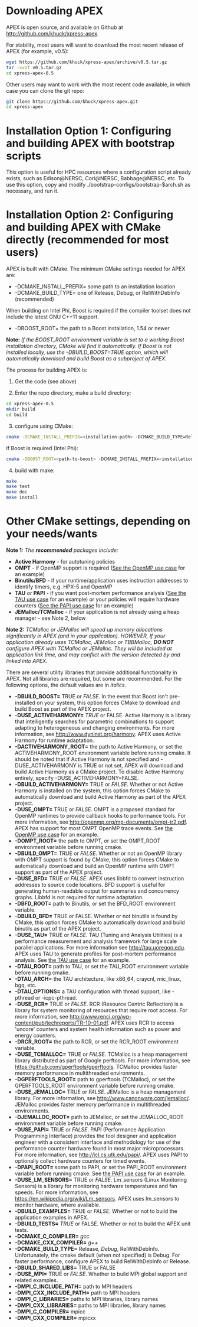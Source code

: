 # Downloading APEX

APEX is open source, and available on Github at <http://github.com/khuck/xpress-apex>.

For stability, most users will want to download the most recent release of APEX (for example, v0.5):

```bash
wget https://github.com/khuck/xpress-apex/archive/v0.5.tar.gz
tar -xvzf v0.5.tar.gz
cd xpress-apex-0.5
```

Other users may want to work with the most recent code available, in which case you can clone the git repo:

```bash
git clone https://github.com/khuck/xpress-apex.git
cd xpress-apex
```

# Installation Option 1: Configuring and building APEX with bootstrap scripts

This option is useful for HPC resources where a configuration script already exists, such as Edison@NERSC, Cori@NERSC, Babbage@NERSC, etc.  To use this option, copy and modify ./bootstrap-configs/bootstrap-$arch.sh as necessary, and run it.

# Installation Option 2: Configuring and building APEX with CMake directly (recommended for most users)

APEX is built with CMake. The minimum CMake settings needed for APEX are:

* -DCMAKE_INSTALL_PREFIX= some path to an installation location
* -DCMAKE_BUILD_TYPE= one of Release, Debug, or RelWithDebInfo (recommended)

When building on Intel Phi, Boost is required if the compiler toolset does not include the latest GNU C++11 support.

* -DBOOST_ROOT= the path to a Boost installation, 1.54 or newer

**Note:** *If the BOOST_ROOT environment variable is set to a working Boost installation directory, CMake will find it automatically. If Boost is not installed locally, use the -DBUILD_BOOST=TRUE option, which will automatically download and build Boost as a subproject of APEX.*

The process for building APEX is:

1) Get the code (see above)

2) Enter the repo directory, make a build directory:

```bash
cd xpress-apex-0.5
mkdir build
cd build
```

3) configure using CMake:

```bash
cmake -DCMAKE_INSTALL_PREFIX=<installation-path> -DCMAKE_BUILD_TYPE=RelWithDebInfo ..
```

If Boost is required (Intel Phi):

```bash
cmake -DBOOST_ROOT=<path-to-boost> -DCMAKE_INSTALL_PREFIX=<installation-path> -DCMAKE_BUILD_TYPE=RelWithDebInfo ..
```

4) build with make:

```bash
make
make test
make doc
make install
```

# Other CMake settings, depending on your needs/wants

**Note 1:** *The **recommended** packages include:*

* **Active Harmony** - for autotuning policies
* **OMPT** - if OpenMP support is required ([See the OpenMP use case](usecases.md#openmp-example) for an example)
* **Binutils/BFD** - if your runtime/application uses instruction addresses to identify timers, e.g. HPX-5 and OpenMP
* **TAU** *or* **PAPI** - if you want post-mortem performance analysis ([See the TAU use case](usecases.md#with-tau) for an example) or your policies will require hardware counters ([See the PAPI use case](usecases.md#with-papi) for an example)
* **JEMalloc/TCMalloc** - if your application is not already using a heap manager - see Note 2, below

**Note 2:** *TCMalloc or JEMalloc will speed up memory allocations *significantly* in APEX (and in your application). HOWEVER, If your application already uses TCMalloc, JEMalloc or TBBMalloc, **DO NOT** configure APEX with TCMalloc or JEMalloc. They will be included at application link time, and may conflict with the version detected by and linked into APEX.*

There are several utility libraries that provide additional functionality in APEX. Not all libraries are required, but some are recommended.  For the following options, the default values are in *italics*.

* **-DBUILD\_BOOST=**
  TRUE or *FALSE*.  In the event that Boost isn't pre-installed on your system, this option forces CMake to download and build Boost as part of the APEX project.
* **-DUSE\_ACTIVEHARMONY=**
  *TRUE* or FALSE.  Active Harmony is a library that intelligently searches for parametric combinations to support adapting to heterogeneous and changing environments.  For more information, see <http://www.dyninst.org/harmony>.  APEX uses Active Harmony for runtime adaptation.
* **-DACTIVEHARMONY\_ROOT=**
  the path to Active Harmony, or set the ACTIVEHARMONY_ROOT environment variable before running cmake.  It should be noted that if Active Harmony is not specified and -DUSE_ACTIVEHARMONY is TRUE or not set, APEX will download and build Active Harmony as a CMake project. To disable Active Harmony entirely, specify -DUSE_ACTIVEHARMONY=FALSE.
* **-DBUILD\_ACTIVEHARMONY=**
  TRUE or *FALSE*.  Whether or not Active Harmony is installed on the system, this option forces CMake to automatically download and build Active Harmony as part of the APEX project.
* **-DUSE\_OMPT=**
  TRUE or *FALSE*.  OMPT is a proposed standard for OpenMP runtimes to provide callback hooks to performance tools. For more information, see <http://openmp.org/mp-documents/ompt-tr2.pdf>.  APEX has support for most OMPT OpenMP trace events. See [the OpenMP use case](usecases.md#openmp-example) for an example.
* **-DOMPT\_ROOT=**
  the path to OMPT, or set the OMPT_ROOT environment variable before running cmake.
* **-DBUILD\_OMPT=**
  TRUE or *FALSE*. Whether or not an OpenMP library with OMPT support is found by CMake, this option forces CMake to automatically download and build an OpenMP runtime with OMPT support as part of the APEX project.
* **-DUSE\_BFD=**
  TRUE or *FALSE*.  APEX uses libbfd to convert instruction addresses to source code locations. BFD support is useful for generating human-readable output for summaries and concurrency graphs. Libbfd is not required for runtime adaptation.
* **-DBFD\_ROOT=**
  path to Binutils, or set the BFD_ROOT environment variable.
* **-DBUILD\_BFD=**
  TRUE or FALSE.  Whether or not binutils is found by CMake, this option forces CMake to automatically download and build binutils as part of the APEX project.
* **-DUSE\_TAU=**
  TRUE or *FALSE*.  TAU (Tuning and Analysis Utilities) is a performance measurement and analysis framework for large scale parallel applications. For more information see <http://tau.uoregon.edu>.  APEX uses TAU to generate profiles for post-mortem performance analysis. See [the TAU use case](usecases.md#tau-example) for an example.
* **-DTAU\_ROOT=**
  path to TAU, or set the TAU_ROOT environment variable before running cmake.
* **-DTAU\_ARCH=**
  the TAU architecture, like x86_64, craycnl, mic_linux, bgq, etc.
* **-DTAU\_OPTIONS=**
  a TAU configuration with thread support, like -pthread or -icpc-pthread.
* **-DUSE\_RCR=**
  TRUE or *FALSE*.  RCR (Resource Centric Reflection) is a library for system monitoring of resources that require root access.  For more information, see <http://www.renci.org/wp-content/pub/techreports/TR-10-01.pdf>.  APEX uses RCR to access 'uncore' counters and system health information such as power and energy counters.
* **-DRCR\_ROOT=**
  the path to RCR, or set the RCR_ROOT environment variable.
* **-DUSE\_TCMALLOC=**
  TRUE or *FALSE*.  TCMalloc is a heap management library distributed as part of Google perftools. For more information, see <https://github.com/gperftools/gperftools>.  TCMalloc provides faster memory performance in multithreaded environments.
* **-DGPERFTOOLS\_ROOT=**
  path to gperftools (TCMalloc), or set the GPERFTOOLS_ROOT environment variable before running cmake.
* **-DUSE\_JEMALLOC=**
  TRUE or *FALSE*.  JEMalloc is a heap management library.  For more information, see <http://www.canonware.com/jemalloc/>.  JEMalloc provides faster memory performance in multithreaded environments.
* **-DJEMALLOC\_ROOT=**
  path to JEMalloc, or set the JEMALLOC_ROOT environment variable before running cmake.
* **-DUSE\_PAPI=**
  TRUE or *FALSE*.  PAPI (Performance Application Programming Interface) provides the tool designer and application engineer with a consistent interface and methodology for use of the performance counter hardware found in most major microprocessors.  For more information, see <http://icl.cs.utk.edu/papi/>.  APEX uses PAPI to optionally collect hardware counters for timed events.
* **-DPAPI\_ROOT=**
  some path to PAPI, or set the PAPI_ROOT environment variable before running cmake. See [the PAPI use case](usecases.md#papi-example) for an example.
* **-DUSE\_LM\_SENSORS=**
  TRUE or *FALSE*. Lm\_sensors (Linux Monitoring Sensors) is a library for monitoring hardware temperatures and fan speeds. For more information, see <https://en.wikipedia.org/wiki/Lm_sensors>.  APEX uses lm\_sensors to monitor hardware, where available.
* **-DBUILD\_EXAMPLES=**
  TRUE or *FALSE*. Whether or not to build the application examples in APEX.
* **-DBUILD\_TESTS=**
  *TRUE* or FALSE. Whether or not to build the APEX unit tests.
* **-DCMAKE\_C\_COMPILER=**
  *gcc*
* **-DCMAKE\_CXX\_COMPILER=**
  *g++*
* **-DCMAKE\_BUILD\_TYPE=**
  Release, *Debug*, RelWithDebInfo. Unfortunately, the cmake default (when not specified) is Debug. For faster performance, configure APEX to build RelWithDebInfo or Release.
* **-DBUILD\_SHARED\_LIBS=**
  TRUE or FALSE
* **-DUSE\_MPI=**
  TRUE or *FALSE*. Whether to build MPI global support and related examples.
* **-DMPI\_C\_INCLUDE\_PATH=**
  path to MPI headers
* **-DMPI\_CXX\_INCLUDE\_PATH=**
  path to MPI headers
* **-DMPI\_C\_LIBRARIES=**
  paths to MPI libraries, library names
* **-DMPI\_CXX\_LIBRARIES=**
  paths to MPI libraries, library names
* **-DMPI\_C\_COMPILER=**
  mpicc
* **-DMPI\_CXX\_COMPILER=**
  mpicxx
